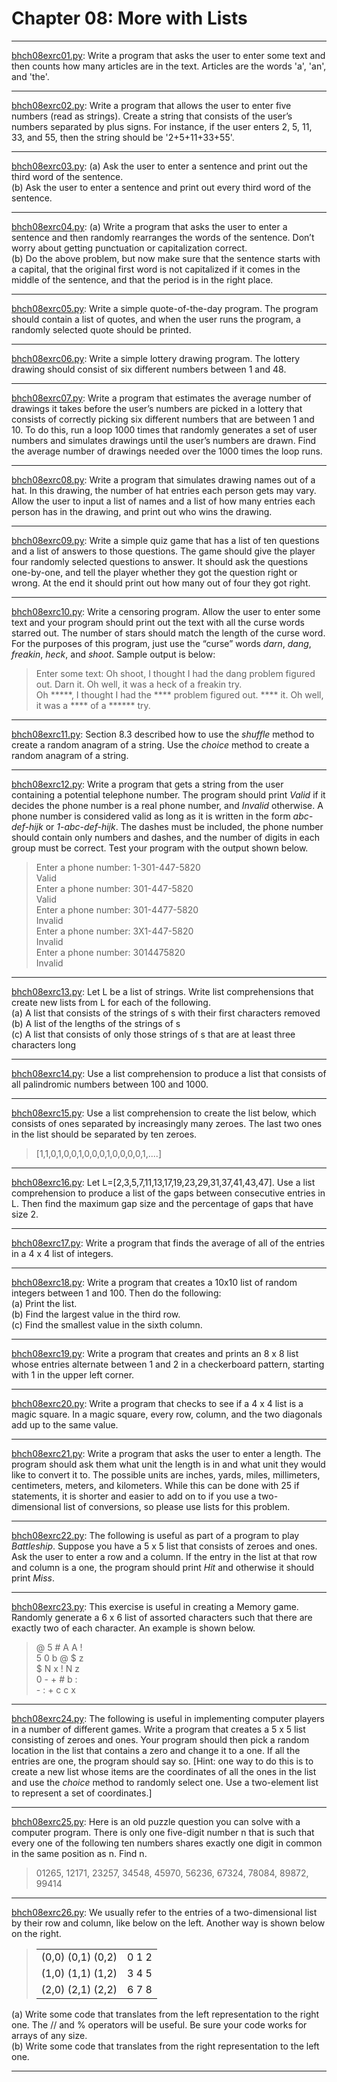 # Chapter 08: More with Lists

---
[bhch08exrc01.py](bhch08exrc01.py): Write a program that asks the user to enter some text and then counts how many articles are
in the text. Articles are the words 'a', 'an', and 'the'.

---
[bhch08exrc02.py](bhch08exrc02.py): Write a program that allows the user to enter five numbers (read as strings). Create a string
that consists of the user’s numbers separated by plus signs. For instance, if the user enters 2,
5, 11, 33, and 55, then the string should be '2+5+11+33+55'.

---
[bhch08exrc03.py](bhch08exrc03.py): (a) Ask the user to enter a sentence and print out the third word of the sentence.  
(b) Ask the user to enter a sentence and print out every third word of the sentence.

---
[bhch08exrc04.py](bhch08exrc04.py): (a) Write a program that asks the user to enter a sentence and then randomly rearranges the
words of the sentence. Don’t worry about getting punctuation or capitalization correct.  
(b) Do the above problem, but now make sure that the sentence starts with a capital, that
the original first word is not capitalized if it comes in the middle of the sentence, and
that the period is in the right place.

---
[bhch08exrc05.py](bhch08exrc05.py): Write a simple quote-of-the-day program. The program should contain a list of quotes, and
when the user runs the program, a randomly selected quote should be printed.

---
[bhch08exrc06.py](bhch08exrc06.py): Write a simple lottery drawing program. The lottery drawing should consist of six different
numbers between 1 and 48.

---
[bhch08exrc07.py](bhch08exrc07.py): Write a program that estimates the average number of drawings it takes before the user’s
numbers are picked in a lottery that consists of correctly picking six different numbers that
are between 1 and 10. To do this, run a loop 1000 times that randomly generates a set of
user numbers and simulates drawings until the user’s numbers are drawn. Find the average
number of drawings needed over the 1000 times the loop runs.

---
[bhch08exrc08.py](bhch08exrc08.py): Write a program that simulates drawing names out of a hat. In this drawing, the number of
hat entries each person gets may vary. Allow the user to input a list of names and a list of
how many entries each person has in the drawing, and print out who wins the drawing.

---
[bhch08exrc09.py](bhch08exrc09.py): Write a simple quiz game that has a list of ten questions and a list of answers to those questions.
The game should give the player four randomly selected questions to answer. It should
ask the questions one-by-one, and tell the player whether they got the question right or
wrong. At the end it should print out how many out of four they got right.

---
[bhch08exrc10.py](bhch08exrc10.py): Write a censoring program. Allow the user to enter some text and your program should print
out the text with all the curse words starred out. The number of stars should match the length
of the curse word. For the purposes of this program, just use the “curse” words *darn*, *dang*,
*freakin*, *heck*, and *shoot*. Sample output is below:
> Enter some text: Oh shoot, I thought I had the dang problem
figured out. Darn it. Oh well, it was a heck of a freakin try.  
Oh \*\*\*\*\*, I thought I had the \*\*\*\* problem figured out.
\*\*\*\* it. Oh well, it was a \*\*\*\* of a \*\*\*\*\*\* try.

---
[bhch08exrc11.py](bhch08exrc11.py): Section 8.3 described how to use the *shuffle* method to create a random anagram of a string.
Use the *choice* method to create a random anagram of a string.

---
[bhch08exrc12.py](bhch08exrc12.py): Write a program that gets a string from the user containing a potential telephone number.
The program should print *Valid* if it decides the phone number is a real phone number, and
*Invalid* otherwise. A phone number is considered valid as long as it is written in the form
*abc-def-hijk* or *1-abc-def-hijk*. The dashes must be included, the phone number should contain
only numbers and dashes, and the number of digits in each group must be correct. Test your
program with the output shown below.
> Enter a phone number: 1-301-447-5820  
Valid  
Enter a phone number: 301-447-5820  
Valid  
Enter a phone number: 301-4477-5820  
Invalid  
Enter a phone number: 3X1-447-5820  
Invalid  
Enter a phone number: 3014475820  
Invalid  

---
[bhch08exrc13.py](bhch08exrc13.py): Let L be a list of strings. Write list comprehensions that create new lists from L for each of the
following.  
(a) A list that consists of the strings of s with their first characters removed  
(b) A list of the lengths of the strings of s  
(c) A list that consists of only those strings of s that are at least three characters long

---
[bhch08exrc14.py](bhch08exrc14.py): Use a list comprehension to produce a list that consists of all palindromic numbers between
100 and 1000.

---
[bhch08exrc15.py](bhch08exrc15.py): Use a list comprehension to create the list below, which consists of ones separated by increasingly
many zeroes. The last two ones in the list should be separated by ten zeroes.
> [1,1,0,1,0,0,1,0,0,0,1,0,0,0,0,1,....]

---
[bhch08exrc16.py](bhch08exrc16.py): Let L=[2,3,5,7,11,13,17,19,23,29,31,37,41,43,47]. Use a list comprehension to
produce a list of the gaps between consecutive entries in L. Then find the maximum gap size
and the percentage of gaps that have size 2.

---
[bhch08exrc17.py](bhch08exrc17.py): Write a program that finds the average of all of the entries in a 4 x 4 list of integers.

---
[bhch08exrc18.py](bhch08exrc18.py): Write a program that creates a 10x10 list of random integers between 1 and 100. Then do the
following:  
(a) Print the list.  
(b) Find the largest value in the third row.  
(c) Find the smallest value in the sixth column.


---
[bhch08exrc19.py](bhch08exrc19.py): Write a program that creates and prints an 8 x 8 list whose entries alternate between 1 and 2
in a checkerboard pattern, starting with 1 in the upper left corner.

---
[bhch08exrc20.py](bhch08exrc20.py): Write a program that checks to see if a 4 x 4 list is a magic square. In a magic square, every
row, column, and the two diagonals add up to the same value.

---
[bhch08exrc21.py](bhch08exrc21.py): Write a program that asks the user to enter a length. The program should ask them what
unit the length is in and what unit they would like to convert it to. The possible units are
inches, yards, miles, millimeters, centimeters, meters, and kilometers. While this can be done
with 25 if statements, it is shorter and easier to add on to if you use a two-dimensional list of
conversions, so please use lists for this problem.

---
[bhch08exrc22.py](bhch08exrc22.py): The following is useful as part of a program to play *Battleship*. Suppose you have a 5 x 5 list
that consists of zeroes and ones. Ask the user to enter a row and a column. If the entry in the
list at that row and column is a one, the program should print *Hit* and otherwise it should
print *Miss*.

---
[bhch08exrc23.py](bhch08exrc23.py): This exercise is useful in creating a Memory game. Randomly generate a 6 x 6 list of assorted
characters such that there are exactly two of each character. An example is shown below.
>@ 5 # A A !  
5 0 b @ $ z  
$ N x ! N z  
0 - + # b :  
\- : + c c x

---
[bhch08exrc24.py](bhch08exrc24.py): The following is useful in implementing computer players in a number of different games.
Write a program that creates a 5 x 5 list consisting of zeroes and ones. Your program should
then pick a random location in the list that contains a zero and change it to a one. If all the
entries are one, the program should say so. [Hint: one way to do this is to create a new list
whose items are the coordinates of all the ones in the list and use the *choice* method to
randomly select one. Use a two-element list to represent a set of coordinates.]

---
[bhch08exrc25.py](bhch08exrc25.py): Here is an old puzzle question you can solve with a computer program. There is only one
five-digit number n that is such that every one of the following ten numbers shares exactly
one digit in common in the same position as n. Find n.
> 01265, 12171, 23257, 34548, 45970, 56236, 67324, 78084, 89872, 99414

---
[bhch08exrc26.py](bhch08exrc26.py): We usually refer to the entries of a two-dimensional list by their row and column, like below
on the left. Another way is shown below on the right.
>|||
>|---|---| 
>|(0,0) (0,1) (0,2)| 0 1 2|  
>|(1,0) (1,1) (1,2)| 3 4 5|  
>|(2,0) (2,1) (2,2)| 6 7 8|

(a) Write some code that translates from the left representation to the right one. The // and
% operators will be useful. Be sure your code works for arrays of any size.  
(b) Write some code that translates from the right representation to the left one.

---